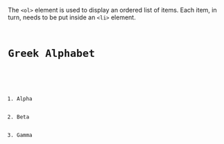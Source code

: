 The `<ol>` element is used to display an ordered list of items. Each item, in turn, needs to be put inside an `<li>` element.

<codeblock language="html" type="lesson">
<code>
<h1>Greek Alphabet</h1>

<ol>
  <li>Alpha</li>
  <li>Beta</li>
  <li>Gamma</li>
</ol>
</code>
</codeblock>